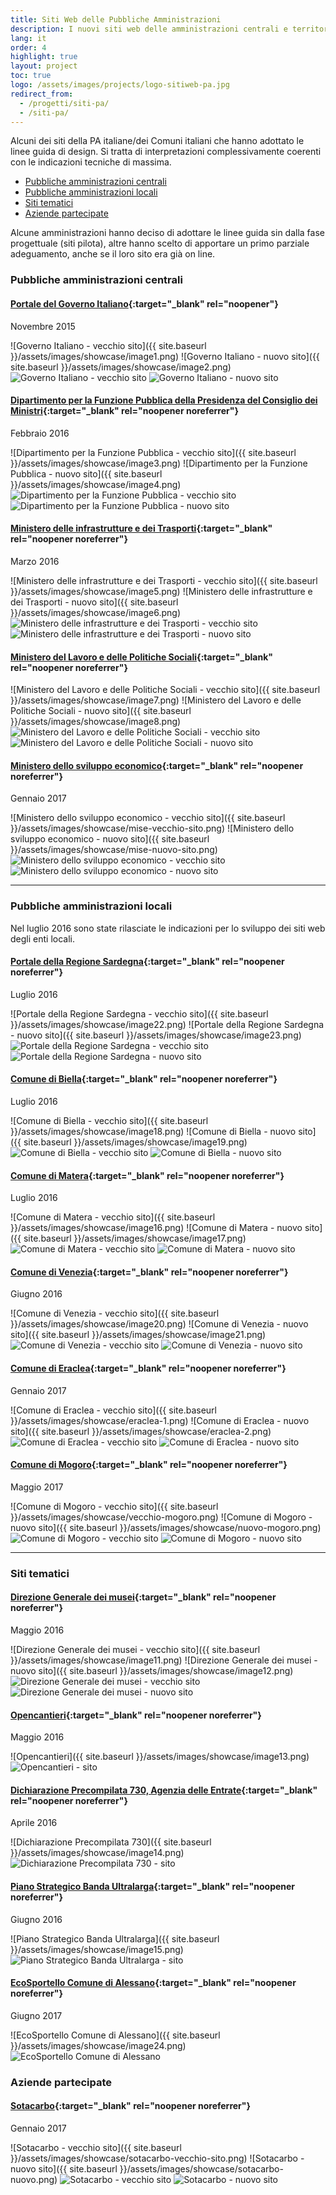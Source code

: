```yaml
---
title: Siti Web delle Pubbliche Amministrazioni
description: I nuovi siti web delle amministrazioni centrali e territoriali.
lang: it
order: 4
highlight: true
layout: project
toc: true
logo: /assets/images/projects/logo-sitiweb-pa.jpg
redirect_from:
  - /progetti/siti-pa/
  - /siti-pa/
---
```


Alcuni dei siti della PA italiane/dei Comuni italiani che hanno adottato le linee guida di design. Si tratta di interpretazioni complessivamente coerenti con le indicazioni tecniche di massima.

<nav role="navigation">
  <ul>
    <li><a href="#pubbliche-amministrazioni-centrali">Pubbliche amministrazioni centrali</a></li>
    <li><a href="#pubbliche-amministrazioni-locali">Pubbliche amministrazioni locali</a></li>
    <li><a href="#siti-tematici">Siti tematici</a></li>
    <li><a href="#aziende-partecipate">Aziende partecipate</a></li>
  </ul>
</nav>

Alcune amministrazioni hanno deciso di adottare le linee guida
sin dalla fase progettuale (siti pilota), altre hanno scelto di
apportare un primo parziale adeguamento, anche se il loro sito era già on line.

### Pubbliche amministrazioni centrali

#### [Portale del Governo Italiano](http://www.governo.it){:target="_blank" rel="noopener"}

Novembre 2015

<div class="lg-showcase">
  <noscript>
    ![Governo Italiano - vecchio sito]({{ site.baseurl }}/assets/images/showcase/image1.png)
    ![Governo Italiano - nuovo sito]({{ site.baseurl }}/assets/images/showcase/image2.png)
  </noscript>
  <img data-src="{{ site.baseurl }}/assets/images/showcase/image1.png" class="lazyload" alt="Governo Italiano - vecchio sito" data-proofer-ignore />
  <img data-src="{{ site.baseurl }}/assets/images/showcase/image2.png" class="lazyload" alt="Governo Italiano - nuovo sito" data-proofer-ignore />
</div>

#### [Dipartimento per la Funzione Pubblica della Presidenza del Consiglio dei Ministri](http://www.funzionepubblica.gov.it){:target="_blank" rel="noopener noreferrer"}

Febbraio 2016

<div class="lg-showcase">
  <noscript>
    ![Dipartimento per la Funzione Pubblica - vecchio sito]({{ site.baseurl }}/assets/images/showcase/image3.png)
    ![Dipartimento per la Funzione Pubblica - nuovo sito]({{ site.baseurl }}/assets/images/showcase/image4.png)
  </noscript>
  <img data-src="{{ site.baseurl }}/assets/images/showcase/image3.png" class="lazyload" alt="Dipartimento per la Funzione Pubblica - vecchio sito" data-proofer-ignore />
  <img data-src="{{ site.baseurl }}/assets/images/showcase/image4.png" class="lazyload" alt="Dipartimento per la Funzione Pubblica - nuovo sito" data-proofer-ignore />
</div>

#### [Ministero delle infrastrutture e dei Trasporti](http://www.mit.gov.it){:target="_blank" rel="noopener noreferrer"}

Marzo 2016

<div class="lg-showcase">
  <noscript>
    ![Ministero delle infrastrutture e dei Trasporti - vecchio sito]({{ site.baseurl }}/assets/images/showcase/image5.png)
    ![Ministero delle infrastrutture e dei Trasporti - nuovo sito]({{ site.baseurl }}/assets/images/showcase/image6.png)
  </noscript>
  <img data-src="{{ site.baseurl }}/assets/images/showcase/image5.png" class="lazyload" alt="Ministero delle infrastrutture e dei Trasporti - vecchio sito" data-proofer-ignore />
  <img data-src="{{ site.baseurl }}/assets/images/showcase/image6.png" class="lazyload" alt="Ministero delle infrastrutture e dei Trasporti - nuovo sito" data-proofer-ignore />
</div>

#### [Ministero del Lavoro e delle Politiche Sociali](http://www.lavoro.gov.it/){:target="_blank" rel="noopener noreferrer"}

<div class="lg-showcase">
  <noscript>
    ![Ministero del Lavoro e delle Politiche Sociali - vecchio sito]({{ site.baseurl }}/assets/images/showcase/image7.png)
    ![Ministero del Lavoro e delle Politiche Sociali - nuovo sito]({{ site.baseurl }}/assets/images/showcase/image8.png)
  </noscript>
  <img data-src="{{ site.baseurl }}/assets/images/showcase/image7.png" class="lazyload" alt="Ministero del Lavoro e delle Politiche Sociali - vecchio sito" data-proofer-ignore />
  <img data-src="{{ site.baseurl }}/assets/images/showcase/image8.png" class="lazyload" alt="Ministero del Lavoro e delle Politiche Sociali - nuovo sito" data-proofer-ignore />
</div>

#### [Ministero dello sviluppo economico](http://www.sviluppoeconomico.gov.it/){:target="_blank" rel="noopener noreferrer"}

Gennaio 2017

<div class="lg-showcase">
  <noscript>
    ![Ministero dello sviluppo economico - vecchio sito]({{ site.baseurl }}/assets/images/showcase/mise-vecchio-sito.png)
    ![Ministero dello sviluppo economico - nuovo sito]({{ site.baseurl }}/assets/images/showcase/mise-nuovo-sito.png)
  </noscript>
  <img data-src="{{ site.baseurl }}/assets/images/showcase/mise-vecchio-sito.png" class="lazyload" alt="Ministero dello sviluppo economico - vecchio sito" data-proofer-ignore />
  <img data-src="{{ site.baseurl }}/assets/images/showcase/mise-nuovo-sito.png" class="lazyload" alt="Ministero dello sviluppo economico - nuovo sito" data-proofer-ignore />
</div>

---

### Pubbliche amministrazioni locali

Nel luglio 2016 sono state rilasciate le indicazioni per lo sviluppo dei siti web degli enti locali.

#### [Portale della Regione Sardegna](http://www.regione.sardegna.it){:target="_blank" rel="noopener noreferrer"}

Luglio 2016

<div class="lg-showcase">
  <noscript>
    ![Portale della Regione Sardegna - vecchio sito]({{ site.baseurl }}/assets/images/showcase/image22.png)
    ![Portale della Regione Sardegna - nuovo sito]({{ site.baseurl }}/assets/images/showcase/image23.png)
  </noscript>
  <img data-src="{{ site.baseurl }}/assets/images/showcase/image22.png" class="lazyload" alt="Portale della Regione Sardegna - vecchio sito" data-proofer-ignore />
  <img data-src="{{ site.baseurl }}/assets/images/showcase/image23.png" class="lazyload" alt="Portale della Regione Sardegna - nuovo sito" data-proofer-ignore />
</div>

#### [Comune di Biella](http://www.comune.biella.it){:target="_blank" rel="noopener noreferrer"}

Luglio 2016

<div class="lg-showcase">
  <noscript>
    ![Comune di Biella - vecchio sito]({{ site.baseurl }}/assets/images/showcase/image18.png)
    ![Comune di Biella - nuovo sito]({{ site.baseurl }}/assets/images/showcase/image19.png)
  </noscript>
  <img data-src="{{ site.baseurl }}/assets/images/showcase/image18.png" class="lazyload" alt="Comune di Biella - vecchio sito" data-proofer-ignore />
  <img data-src="{{ site.baseurl }}/assets/images/showcase/image19.png" class="lazyload" alt="Comune di Biella - nuovo sito" data-proofer-ignore />
</div>

#### [Comune di  Matera](http://www.comune.matera.it){:target="_blank" rel="noopener noreferrer"}

Luglio 2016

<div class="lg-showcase">
  <noscript>
    ![Comune di  Matera - vecchio sito]({{ site.baseurl }}/assets/images/showcase/image16.png)
    ![Comune di  Matera - nuovo sito]({{ site.baseurl }}/assets/images/showcase/image17.png)
  </noscript>
  <img data-src="{{ site.baseurl }}/assets/images/showcase/image16.png" class="lazyload" alt="Comune di Matera - vecchio sito" data-proofer-ignore />
  <img data-src="{{ site.baseurl }}/assets/images/showcase/image17.png" class="lazyload" alt="Comune di Matera - nuovo sito" data-proofer-ignore />
</div>

#### [Comune di Venezia](http://www.comune.venezia.it){:target="_blank" rel="noopener noreferrer"}

Giugno 2016

<div class="lg-showcase">
  <noscript>
    ![Comune di Venezia - vecchio sito]({{ site.baseurl }}/assets/images/showcase/image20.png)
    ![Comune di Venezia - nuovo sito]({{ site.baseurl }}/assets/images/showcase/image21.png)
  </noscript>
  <img data-src="{{ site.baseurl }}/assets/images/showcase/image20.png" class="lazyload" alt="Comune di Venezia - vecchio sito" data-proofer-ignore />
  <img data-src="{{ site.baseurl }}/assets/images/showcase/image21.png" class="lazyload" alt="Comune di Venezia - nuovo sito" data-proofer-ignore />
</div>

#### [Comune di Eraclea](http://www.comune.eraclea.ve.it/){:target="_blank" rel="noopener noreferrer"}

Gennaio 2017

<div class="lg-showcase">
  <noscript>
    ![Comune di Eraclea - vecchio sito]({{ site.baseurl }}/assets/images/showcase/eraclea-1.png)
    ![Comune di Eraclea - nuovo sito]({{ site.baseurl }}/assets/images/showcase/eraclea-2.png)
  </noscript>
  <img data-src="{{ site.baseurl }}/assets/images/showcase/eraclea-1.png" class="lazyload" alt="Comune di Eraclea - vecchio sito" data-proofer-ignore />
  <img data-src="{{ site.baseurl }}/assets/images/showcase/eraclea-2.png" class="lazyload" alt="Comune di Eraclea - nuovo sito" data-proofer-ignore />
</div>

#### [Comune di Mogoro](http://www.comune.mogoro.or.it/){:target="_blank" rel="noopener noreferrer"}

Maggio 2017

<div class="lg-showcase">
  <noscript>
    ![Comune di Mogoro - vecchio sito]({{ site.baseurl }}/assets/images/showcase/vecchio-mogoro.png)
    ![Comune di Mogoro - nuovo sito]({{ site.baseurl }}/assets/images/showcase/nuovo-mogoro.png)
  </noscript>
  <img data-src="{{ site.baseurl }}/assets/images/showcase/vecchio-mogoro.png" class="lazyload" alt="Comune di Mogoro - vecchio sito" data-proofer-ignore />
  <img data-src="{{ site.baseurl }}/assets/images/showcase/nuovo-mogoro.png" class="lazyload" alt="Comune di Mogoro - nuovo sito" data-proofer-ignore />
</div>

---

### Siti tematici

#### [Direzione Generale dei musei](http://musei.beniculturali.it){:target="_blank" rel="noopener noreferrer"}

Maggio 2016

<div class="lg-showcase">
  <noscript>
    ![Direzione Generale dei musei - vecchio sito]({{ site.baseurl }}/assets/images/showcase/image11.png)
    ![Direzione Generale dei musei - nuovo sito]({{ site.baseurl }}/assets/images/showcase/image12.png)
  </noscript>
  <img data-src="{{ site.baseurl }}/assets/images/showcase/image11.png" class="lazyload" alt="Direzione Generale dei musei - vecchio sito" data-proofer-ignore />
  <img data-src="{{ site.baseurl }}/assets/images/showcase/image12.png" class="lazyload" alt="Direzione Generale dei musei - nuovo sito" data-proofer-ignore />
</div>

#### [Opencantieri](http://opencantieri.mit.gov.it){:target="_blank" rel="noopener noreferrer"}

Maggio 2016

<div class="lg-showcase">
  <noscript>
    ![Opencantieri]({{ site.baseurl }}/assets/images/showcase/image13.png)
  </noscript>
  <img data-src="{{ site.baseurl }}/assets/images/showcase/image13.png" class="lazyload" alt="Opencantieri - sito" data-proofer-ignore />
</div>

#### [Dichiarazione Precompilata 730, Agenzia delle Entrate](https://infoprecompilata.agenziaentrate.gov.it){:target="_blank" rel="noopener noreferrer"}

Aprile 2016

<div class="lg-showcase">
  <noscript>
    ![Dichiarazione Precompilata 730]({{ site.baseurl }}/assets/images/showcase/image14.png)
  </noscript>
  <img data-src="{{ site.baseurl }}/assets/images/showcase/image14.png" class="lazyload" alt="Dichiarazione Precompilata 730 - sito" data-proofer-ignore />
</div>

#### [Piano Strategico Banda Ultralarga](http://bandaultralarga.italia.it){:target="_blank" rel="noopener noreferrer"}

Giugno 2016

<div class="lg-showcase">
  <noscript>
    ![Piano Strategico Banda Ultralarga]({{ site.baseurl }}/assets/images/showcase/image15.png)
  </noscript>
  <img data-src="{{ site.baseurl }}/assets/images/showcase/image15.png" class="lazyload" alt="Piano Strategico Banda Ultralarga - sito" data-proofer-ignore />
</div>

#### [EcoSportello Comune di Alessano](http://ambiente.alessano.info){:target="_blank" rel="noopener noreferrer"}

Giugno 2017

<div class="lg-showcase">
  <noscript>
    ![EcoSportello Comune di Alessano]({{ site.baseurl }}/assets/images/showcase/image24.png)
  </noscript>
  <img data-src="{{ site.baseurl }}/assets/images/showcase/image24.png" class="lazyload" alt="EcoSportello Comune di Alessano" data-proofer-ignore />
</div>

### Aziende partecipate

#### [Sotacarbo](http://www.sotacarbo.it/){:target="_blank" rel="noopener noreferrer"}

Gennaio 2017

<div class="lg-showcase">
  <noscript>
    ![Sotacarbo - vecchio sito]({{ site.baseurl }}/assets/images/showcase/sotacarbo-vecchio-sito.png)
    ![Sotacarbo - nuovo sito]({{ site.baseurl }}/assets/images/showcase/sotacarbo-nuovo.png)
  </noscript>
  <img data-src="{{ site.baseurl }}/assets/images/showcase/sotacarbo-vecchio-sito.png" class="lazyload" alt="Sotacarbo - vecchio sito" data-proofer-ignore />
  <img data-src="{{ site.baseurl }}/assets/images/showcase/sotacarbo-nuovo-sito.png" class="lazyload" alt="Sotacarbo - nuovo sito" data-proofer-ignore />
</div>

<script src="{{ 'assets/scripts/lazysizes.min.js' | relative_url }}"></script>
